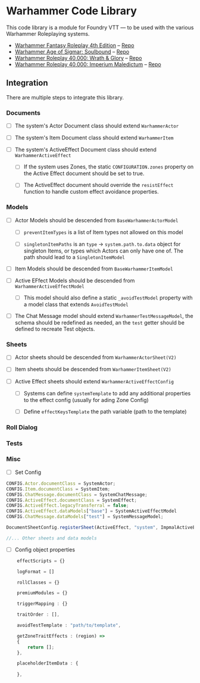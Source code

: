 # Warhammer Code Library

This code library is a module for Foundry VTT — to be used with the various Warhammer Roleplaying systems.

- [Warhammer Fantasy Roleplay 4th Edition](https://foundryvtt.com/packages/wfrp4e) – [Repo](https://github.com/moo-man/WFRP4e-FoundryVTT)
- [Warhammer Age of Sigmar: Soulbound](https://foundryvtt.com/packages/age-of-sigmar-soulbound) – [Repo](https://github.com/moo-man/AoS-Soulbound-FoundryVTT)
- [Warhammer Roleplay 40,000: Wrath & Glory](https://foundryvtt.com/packages/wrath-and-glory) – [Repo](https://github.com/moo-man/WrathAndGlory-FoundryVTT)
- [Warhammer Roleplay 40,000: Imperium Maledictum](https://foundryvtt.com/packages/impmal) – [Repo](https://github.com/moo-man/ImpMal-FoundryVTT)


## Integration

There are multiple steps to integrate this library.

### Documents

- [ ] The system's Actor Document class should extend `WarhammerActor`

- [ ] The system's Item Document class should extend `WarhammerItem`

- [ ] The system's ActiveEffect Document class should extend `WarhammerActiveEffect`

    - [ ] If the system uses Zones, the static `CONFIGURATION.zones` property on the Active Effect document should be set to true.

    - [ ] The ActiveEffect document should override the `resistEffect` function to handle custom effect avoidance properties.

### Models

- [ ] Actor Models should be descended from `BaseWarhammerActorModel`

    - [ ] `preventItemTypes` is a list of Item types not allowed on this model

    - [ ] `singletonItemPaths` is an `type` -> `system.path.to.data` object for singleton Items, or types which Actors can only have one of. The path should lead to a `SingletonItemModel`
 
- [ ] Item Models should be descended from `BaseWarhammerItemModel`

- [ ] Active EFfect Models should be descended from `WarhammerActiveEffectModel`

    - [ ] This model should also define a static `_avoidTestModel` property with a model class that extends `AvoidTestModel` 

- [ ] The Chat Message model should extend `WarhammerTestMessageModel`, the schema should be redefined as needed, an the `test` getter should be defined to recreate Test objects.

### Sheets

- [ ] Actor sheets should be descended from `WarhammerActorSheet(V2)`

- [ ] Item sheets should be descended from `WarhammerItemSheet(V2)`

- [ ] Active Effect sheets should extend `WarhammerActiveEffectConfig`

    - [ ] Systems can define `systemTemplate` to add any additional properties to the effect config (usually for ading Zone Config)

    - [ ] Define `effectKeysTemplate` the path variable (path to the template)

### Roll Dialog

### Tests

### Misc

- [ ] Set Config
```js
CONFIG.Actor.documentClass = SystemActor;
CONFIG.Item.documentClass = SystemItem;
CONFIG.ChatMessage.documentClass = SystemChatMessage;
CONFIG.ActiveEffect.documentClass = SystemEffect;
CONFIG.ActiveEffect.legacyTransferral = false;
CONFIG.ActiveEffect.dataModels["base"] = SystemActiveEffectModel
CONFIG.ChatMessage.dataModels["test"] = SystemMessageModel;

DocumentSheetConfig.registerSheet(ActiveEffect, "system", ImpmalActiveEffectConfig, {makeDefault : true});

//... Other sheets and data models

```

- [ ] Config object properties

```js
    effectScripts = {}

    logFormat = []

    rollClasses = {}

    premiumModules = {}

    triggerMapping : {}

    traitOrder : [], 

    avoidTestTemplate : "path/to/template",

    getZoneTraitEffects : (region) => 
    {
        return [];
    },

    placeholderItemData : {
        
    },
```